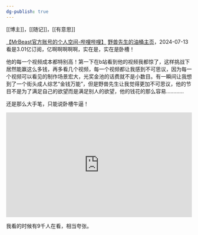 ```yaml
---
dg-publish: true
---
```

[[博主]]，[[随记]]，[[有意思]]

[【MrBeast官方账号的个人空间-哔哩哔哩】]( https://b23.tv/PZChS96)
[野兽先生的油桶主页](https://m.youtube.com/@MrBeast/featured)，2024-07-13看是3.01亿订阅，亿啊啊啊啊啊，实在是，实在是卧槽！

他的每一个视频成本都特别高！第一下在b站看到他的视频我都惊了，这样挑战下居然能赢这么多钱，再多看几个视频，每一个视频都让我感到不可思议，因为每一个视频可以看见的制作场景宏大，光奖金池的话费就不是小数目。有一瞬间让我想到了一个街头成人综艺“金钱万能”，但是野兽先生让我觉得更加不可思议，他的节目不是为了满足自己的欲望而是满足别人的欲望，他的钱花的那么容易…………

还是那么大手笔，只能说卧槽牛逼！

  
<div style="position: relative; width: 100%; height: 0; padding-bottom: 56.25%;">  
<iframe src="https://player.bilibili.com/player.html?isOutside=true&aid=1506165592&bvid=BV18S421R7bU&cid=1614499381&p=1&autoplay=0&quality=3"  
style="position: absolute; top: 0; left: 0; width: 100%; height: 100%;"  
scrolling="no" border="0" frameborder="no" framespacing="0" allowfullscreen="true">  
</iframe>  
</div>

我看的时候有9千人在看，相当夸张。
